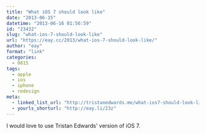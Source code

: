 ```yaml
---
title: "What iOS 7 should look like"
date: "2013-06-15"
datetime: "2013-06-16 01:56:59"
id: "23432"
slug: "what-ios-7-should-look-like"
url: "https://eay.cc/2013/what-ios-7-should-look-like/"
author: "eay"
format: "link"
categories:
  - 0815
tags:
  - apple
  - ios
  - iphone
  - redesign
meta:
  - linked_list_url: "http://tristanedwards.me/what-ios7-should-look-like"
  - yourls_shorturl: "http://eay.li/23z"
---
```


I would love to use Tristan Edwards' version of iOS 7.
